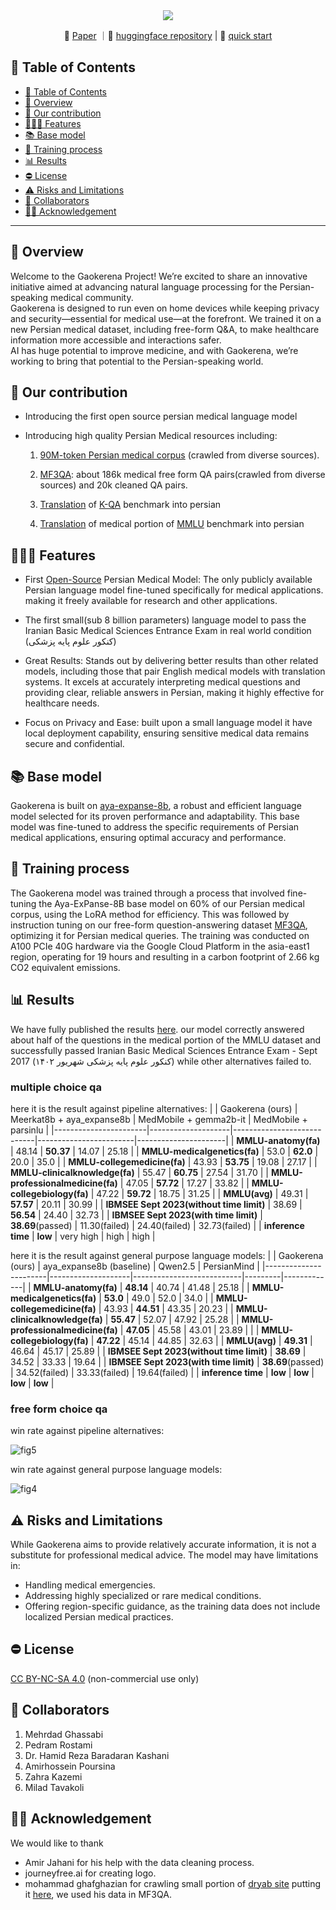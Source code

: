 <div align="center">
  <img src="https://github.com/user-attachments/assets/fa5782f3-bf6e-4ff1-987d-517e6f2d135f"/>
</div>
<p align="center">
📃 <a href="" target="_blank">Paper</a> ｜🤗 <a href="https://huggingface.co/gaokerena" target="_blank">huggingface repository</a> | 🚀 <a href="https://colab.research.google.com/github/Mehrdadghassabi/Gaokerena/blob/master/assets/Untitled4.ipynb" target="_blank">quick start</a>
</p>

## 📒 Table of Contents
- [📒 Table of Contents](#-table-of-contents)
- [📍 Overview](#-overview)
- [🌱 Our contribution](#-our-contribution)
- [🕵🏼‍♀️ Features](#-features)
- [📚 Base model](#-base-model)
- [🏃 Training process](#-training-process)
- [📊 Results](#-Results)
- [⛔️ License](#-Results)
- [⚠️ Risks and Limitations](#-risks-and-limitations)
- [🤝 Collaborators](#-collaborators)
- [🙏🏼 Acknowledgement](#-acknowledgement)

---

## 📍 Overview
Welcome to the Gaokerena Project! We’re excited to share an innovative initiative aimed at advancing natural language processing for the Persian-speaking medical community.\
Gaokerena is designed to run even on home devices while keeping privacy and security—essential for medical use—at the forefront. We trained it on a new Persian medical dataset, including free-form Q&A, to make healthcare information more accessible and interactions safer.\
AI has huge potential to improve medicine, and with Gaokerena, we’re working to bring that potential to the Persian-speaking world.

## 🌱 Our contribution
- Introducing the first open source persian medical language model
- Introducing high quality Persian Medical resources including:

    1. [90M-token Persian medical corpus](https://huggingface.co/datasets/gaokerena/medical_corpus) (crawled from diverse sources).

    2. [MF3QA](https://github.com/Mehrdadghassabi/Gaokerena/tree/main/dataset/MF3QA): about 186k medical free form QA pairs(crawled from diverse sources) and 20k cleaned QA pairs.
 
    4. [Translation](https://github.com/Mehrdadghassabi/Gaokerena/tree/main/dataset/KQA_fa) of [K-QA](https://github.com/Itaymanes/K-QA/blob/main/dataset/questions_w_answers.jsonl) benchmark into persian

    6. [Translation](https://github.com/Mehrdadghassabi/Gaokerena/tree/main/dataset/MMLU_fa) of medical portion of [MMLU](https://github.com/Itaymanes/K-QA/blob/main/dataset/questions_w_answers.jsonl) benchmark into persian

## 🕵🏼‍♀️ Features
- First [Open-Source](https://huggingface.co/gaokerena/gaokerena-v1) Persian Medical Model: The only publicly available Persian language model fine-tuned specifically for medical applications. making it freely available for research and other applications.
- The first small(sub 8 billion parameters) language model to pass the Iranian Basic Medical Sciences Entrance Exam in real world condition (کنکور علوم پایه پزشکی)

- Great Results: Stands out by delivering better results than other related models, including those that pair English medical models with translation systems. It excels at accurately interpreting medical questions and providing clear, reliable answers in Persian, making it highly effective for healthcare needs.

- Focus on Privacy and Ease: built upon a small language model it have local deployment capability, ensuring sensitive medical data remains secure and confidential.

## 📚 Base model
Gaokerena is built on [aya-expanse-8b](https://huggingface.co/CohereForAI/aya-expanse-8b), a robust and efficient language model selected for its proven performance and adaptability. This base model was fine-tuned to address the specific requirements of Persian medical applications, ensuring optimal accuracy and performance.

## 🏃 Training process
The Gaokerena model was trained through a  process that involved fine-tuning the Aya-ExPanse-8B base model on 60% of our Persian medical corpus, using the LoRA method for efficiency. This was followed by instruction tuning on our free-form question-answering dataset [MF3QA](https://huggingface.co/datasets/gaokerena/MF3QA), optimizing it for Persian medical queries.  The training was conducted on A100 PCIe 40G hardware via the Google Cloud Platform in the asia-east1 region, operating for 19 hours and resulting in a carbon footprint of 2.66 kg CO2 equivalent emissions.

## 📊 Results
We have fully published the results [here](https://github.com/Mehrdadghassabi/Gaokerena/tree/main/evaluation). our model correctly answered about half of the questions in the medical portion of the MMLU dataset
and successfully passed Iranian Basic Medical Sciences Entrance Exam - Sept 2017 (کنکور علوم پایه پزشکی شهریور ۱۴۰۲) while other alternatives failed to.
### multiple choice qa
here it is the result against pipeline alternatives:
|                       | Gaokerena (ours) | Meerkat8b + aya_expanse8b | MedMobile + gemma2b-it | MedMobile + parsinlu |
|-----------------------|--------------------|----------------------------|------------------------|----------------------|
| **MMLU-anatomy(fa)**  | 48.14              | **50.37**                 | 14.07                  | 25.18                |
| **MMLU-medicalgenetics(fa)**      | 53.0              | **62.0**                  | 20.0                   | 35.0                 |
| **MMLU-collegemedicine(fa)**      | 43.93              | **53.75**                 | 19.08                  | 27.17                |
| **MMLU-clinicalknowledge(fa)**     | 55.47              | **60.75**                 | 27.54                 | 31.70               |
| **MMLU-professionalmedicine(fa)**  | 47.05              | **57.72**                 | 17.27                  | 33.82               |
| **MMLU-collegebiology(fa)**      | 47.22              | **59.72**                 | 18.75                  | 31.25                |
| **MMLU(avg)**         | 49.31              | **57.57**                 | 20.11                  | 30.99                |
| **IBMSEE Sept 2023(without time limit)**  | 38.69              | **56.54**                 | 24.40                | 32.73                |
| **IBMSEE Sept 2023(with time limit)**  | **38.69**(passed)          | 11.30(failed)                    | 24.40(failed)                 | 32.73(failed)               |
| **inference time**    | **low**                | very high                | high                   | high                 |

here it is the result against general purpose language models:
|                       | Gaokerena (ours) | aya_expanse8b (baseline) | Qwen2.5 | PersianMind |
|-----------------------|--------------------|---------------------------|---------|-------------|
| **MMLU-anatomy(fa)**  | **48.14**          | 40.74                     | 41.48   | 25.18       |
| **MMLU-medicalgenetics(fa)**      | **53.0**           | 49.0                      | 52.0    | 34.0        |
| **MMLU-collegemedicine(fa)**      | 43.93              | **44.51**                 | 43.35   | 20.23       |
| **MMLU-clinicalknowledge(fa)**     | **55.47**          | 52.07                     | 47.92   | 25.28       |
| **MMLU-professionalmedicine(fa)**  | **47.05**          | 45.58                     | 43.01   | 23.89       |          |
| **MMLU-collegebiology(fa)**      | **47.22**          | 45.14                     | 44.85   | 32.63       |
| **MMLU(avg)**         | **49.31**          | 46.64                     | 45.17   | 25.89       |
| **IBMSEE Sept 2023(without time limit)**   | **38.69**          | 34.52                     | 33.33   | 19.64       |
| **IBMSEE Sept 2023(with time limit)**  | **38.69**(passed)          | 34.52(failed)                     | 33.33(failed)   | 19.64(failed)       |
| **inference time**    | **low**                | **low**                       | **low**     | **low**         |
### free form choice qa
win rate against pipeline alternatives:

![fig5](https://github.com/user-attachments/assets/5e134034-fb85-4fc4-ae3d-d4b9afd62f43)

win rate against general purpose language models:

![fig4](https://github.com/user-attachments/assets/aac5de66-3c51-4436-8d42-5eb52252c762)


## ⚠️ Risks and Limitations
While Gaokerena aims to provide relatively accurate information, it is not a substitute for professional medical advice. The model may have limitations in:

- Handling medical emergencies.
- Addressing highly specialized or rare medical conditions.
- Offering region-specific guidance, as the training data does not include localized Persian medical practices.

## ⛔️ License
[CC BY-NC-SA 4.0](https://creativecommons.org/licenses/by-nc-sa/4.0/) (non-commercial use only)

## 🤝 Collaborators
1. Mehrdad Ghassabi
2. Pedram Rostami
3. Dr. Hamid Reza Baradaran Kashani
4. Amirhossein Poursina
5. Zahra Kazemi
6. Milad Tavakoli
## 🙏🏼 Acknowledgement
We would like to thank 
- Amir Jahani for his help with the data cleaning process.
- journeyfree.ai for creating logo.
- mohammad ghafghazian for crawling small portion of [dryab site](https://doctor-yab.ir) putting it [here](https://www.kaggle.com/datasets/mohamadghafghaziyan/persian-medical-qa-dataset), we used his data in MF3QA.
